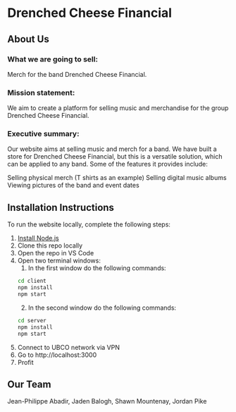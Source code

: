 # Drenched Cheese Financial

## About Us
### What we are going to sell:
Merch for the band Drenched Cheese Financial.

### Mission statement:
We aim to create a platform for selling music and merchandise for the group Drenched Cheese Financial.

### Executive summary:
Our website aims at selling music and merch for a band. We have built a store for Drenched Cheese Financial, but this is a versatile solution, which can be applied to any band. Some of the features it provides include:

Selling physical merch (T shirts as an example)
Selling digital music albums
Viewing pictures of the band and event dates

## Installation Instructions
To run the website locally, complete the following steps:
1. [Install Node.js](https://nodejs.org/en/)
2. Clone this repo locally
3. Open the repo in VS Code
4. Open two terminal windows:
    1. In the first window do the following commands:
    ```cmd
    cd client
    npm install
    npm start
    ```
    2. In the second window do the following commands:
    ```cmd
    cd server
    npm install
    npm start
    ```
5. Connect to UBCO network via VPN
6. Go to http://localhost:3000
7. Profit

## Our Team
Jean-Philippe Abadir, Jaden Balogh, Shawn Mountenay, Jordan Pike
